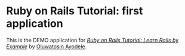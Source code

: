 # Ruby on Rails Tutorial: first application

This is the DEMO application for
[*Ruby on Rails Tutorial: Learn Rails by Example*](http://railstutorial.org/)
by [Oluwatosin Ayodele](http://tocynworx.com/).